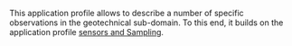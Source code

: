 This application profile allows to describe a number of specific observations in the geotechnical sub-domain. To this end, it builds on the application profile [sensors and Sampling](https://data.vlaanderen.be/doc/applicatieprofiel/sensoren-en-bemonstering/).